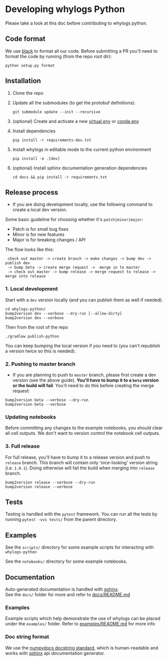 # Developing whylogs Python

Please take a look at this doc before contributing to whylogs python.

## Code format
We use [black](https://pypi.org/project/black/) to format all our code.  Before submitting a PR you'll need to format the code by running (from the repo root dir):

```python setup.py format```

## Installation

1. Clone the repo
2. Update all the submodules (to get the protobuf definitions): 
    
    ```git submodule update --init --recursive```

3. (optional) Create and activate a new [virtual env](https://docs.python.org/3/library/venv.html#creating-virtual-environments) or [conda env](https://docs.python.org/3/library/venv.html#creating-virtual-environments)

4. Install dependencies

    ```pip install -r requirements-dev.txt```

5. Install whylogs in editable mode to the current python environment

    ```pip install -e .[dev]```
   
6. (optional) Install sphinx documentation generation dependencies

    ```cd docs && pip install -r requirements.txt```


 ## Release process
 * If you are doing development locally, use the following command to create a local dev version. 
 
 Some basic guideline for choosing whether it's `patch|minor|major`:
 * Patch is for small bug fixes
 * Minor is for new features
 * Major is for breaking changes / API
 
The flow looks like this:
```
 check out master -> create branch -> make changes -> bump dev -> publish dev
 -> bump beta -> create merge request ->  merge in to master 
 -> check out master -> bump release -> merge request to release -> merge into release
```

### 1. Local development
Start with a `dev` version locally (and you can publish them as well if needed).

```
cd whylogs-python/
bump2version dev --verbose --dry-run [--allow-dirty]
bump2version dev --verbose
```
Then from the root of the repo
```
./gradlew publish-python
```

You can keep bumping the local version if you need to (you can't republish a version twice so this is needed).

### 2. Pushing to master branch

* If you are planning to push to `master` branch, please first create a dev version (see the above guide). 
**You'll have to bump it to a `beta` version or the build will fail**. You'll need to do this before creating the merge request:
```
bump2version beta --verbose --dry-run
bump2version beta --verbose
```

### Updating notebooks
Before committing any changes to the example notebooks, you should clear all cell outputs.
We don't want to version control the notebook cell outputs.


### 3. Full release

For full release, you'll have to bump it to a release version and push to `release` branch. This branch
will contain only 'nice-looking' version string (i.e. `1.0.1`). Doing otherwise will fail the build when merging into `release` branch.
```
bump2version release --verbose --dry-run
bump2version release --verbose
```

## Tests
Testing is handled with the `pytest` framework.
You can run all the tests by running `pytest -vvs tests/` from the parent directory.

## Examples
See the `scripts/` directory for some example scripts for interacting with `whylogs-python`

See the `notebooks/` directory for some example notebooks.


## Documentation
Auto-generated documentation is handled with [sphinx](https://www.sphinx-doc.org/en/master/).  
See the `docs/` folder for more and refer to [docs/README.md](docs/README.md)

### Examples
Example scripts which help demonstrate the use of whylogs can be placed under the `examples/` folder.
Refer to [examples/README.md](examples/README.md) for more info


### Doc string format
We use the [numpydocs docstring standard](https://numpydoc.readthedocs.io/en/latest/format.html), which is human-readable and works with [sphinx](https://www.sphinx-doc.org/en/master/) api documentation generator.

